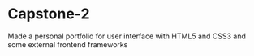 # Capstone-2
Made a personal portfolio for user interface with HTML5 and CSS3 and some external frontend frameworks
